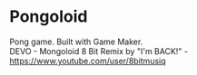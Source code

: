 # Pongoloid
Pong game. Built with Game Maker. </br>
DEVO - Mongoloid 8 Bit Remix by "I'm BACK!" - https://www.youtube.com/user/8bitmusiq

